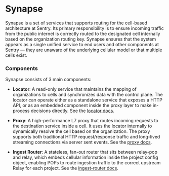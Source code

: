 # Synapse

Synapse is a set of services that supports routing for the cell-based architecture at Sentry. Its primary responsibility is to ensure incoming traffic from the public internet is correctly routed to the designated cell internally based on the organization routing key. Synapse ensures that the system appears as a single unified service to end users and other components at Sentry — they are unaware of the underlying cellular model or that multiple cells exist.


### Components

Synapse consists of 3 main components:

- **Locator**:  A read-only service that maintains the mapping of organizations to cells and synchronizes data with the control plane. The locator can operate either as a standalone service that exposes a HTTP API, or as an embedded component inside the proxy layer to make in-process decisions directly. See the [locator docs](locator/README.md).

- **Proxy**: A high-performance L7 proxy that routes incoming requests to the destination service inside a cell. It uses the locator internally to dynamically resolve the cell based on the organization. The proxy supports both traditional HTTP request/response traffic and long-lived streaming connections via server sent events. See the [proxy docs](proxy/README.md).

- **Ingest Router**: A stateless, fan-out router that sits between relay-pop and relay, which embeds cellular information inside the project config object, enabling POPs to route ingestion traffic to the correct upstream Relay for each project. See the [ingest-router docs](ingest-router/README.md).

